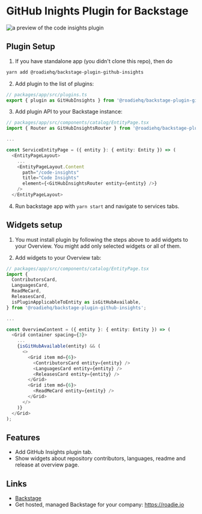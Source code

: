 # GitHub Inights Plugin for Backstage

![a preview of the code insights plugin](https://raw.githubusercontent.com/RoadieHQ/backstage-plugin-code-insights/main/docs/code-insights-plugin.png)

## Plugin Setup

1. If you have standalone app (you didn't clone this repo), then do

```bash
yarn add @roadiehq/backstage-plugin-github-insights
```

2. Add plugin to the list of plugins:

```ts
// packages/app/src/plugins.ts
export { plugin as GitHubInsights } from '@roadiehq/backstage-plugin-github-insights';
```

3. Add plugin API to your Backstage instance:

```ts
// packages/app/src/components/catalog/EntityPage.tsx
import { Router as GitHubInsightsRouter } from '@roadiehq/backstage-plugin-github-insights';

...

const ServiceEntityPage = ({ entity }: { entity: Entity }) => (
  <EntityPageLayout>
    ...
    <EntityPageLayout.Content
      path="/code-insights"
      title="Code Insights"
      element={<GitHubInsightsRouter entity={entity} />}
    />
  </EntityPageLayout>
```

4. Run backstage app with `yarn start` and navigate to services tabs.

## Widgets setup

1. You must install plugin by following the steps above to add widgets to your Overview. You might add only selected widgets or all of them.

2. Add widgets to your Overview tab:

```ts
// packages/app/src/components/catalog/EntityPage.tsx
import {
  ContributorsCard,
  LanguagesCard,
  ReadMeCard,
  ReleasesCard,
  isPluginApplicableToEntity as isGitHubAvailable,
} from '@roadiehq/backstage-plugin-github-insights';

...

const OverviewContent = ({ entity }: { entity: Entity }) => (
  <Grid container spacing={3}>
    ...
    {isGitHubAvailable(entity) && (
      <>
        <Grid item md={6}>
          <ContributorsCard entity={entity} />
          <LanguagesCard entity={entity} />
          <ReleasesCard entity={entity} />
        </Grid>
        <Grid item md={6}>
          <ReadMeCard entity={entity} />
        </Grid>
      </>
    )}
  </Grid>
);

```

## Features

- Add GitHub Insights plugin tab.
- Show widgets about repository contributors, languages, readme and release at overview page.

## Links

- [Backstage](https://backstage.io)
- Get hosted, managed Backstage for your company: https://roadie.io
